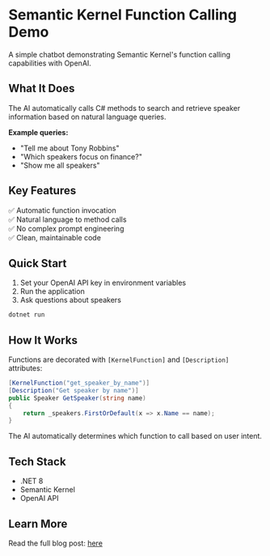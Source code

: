 ﻿# Semantic Kernel Function Calling Demo

A simple chatbot demonstrating Semantic Kernel's function calling capabilities with OpenAI.

## What It Does

The AI automatically calls C# methods to search and retrieve speaker information based on natural language queries.

**Example queries:**
- "Tell me about Tony Robbins"
- "Which speakers focus on finance?"
- "Show me all speakers"

## Key Features

✅ Automatic function invocation  
✅ Natural language to method calls  
✅ No complex prompt engineering  
✅ Clean, maintainable code  

## Quick Start

1. Set your OpenAI API key in environment variables
2. Run the application
3. Ask questions about speakers

```bash
dotnet run
```

## How It Works

Functions are decorated with `[KernelFunction]` and `[Description]` attributes:

```csharp
[KernelFunction("get_speaker_by_name")]
[Description("Get speaker by name")]
public Speaker GetSpeaker(string name)
{
    return _speakers.FirstOrDefault(x => x.Name == name);
}
```

The AI automatically determines which function to call based on user intent.

## Tech Stack

- .NET 8
- Semantic Kernel
- OpenAI API

## Learn More

Read the full blog post: [here](https://vizsphere.com/building-intelligent-chatbots-with-semantic-kernel-function-calling/)
